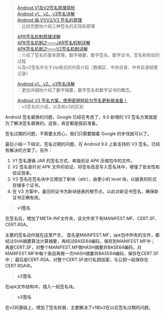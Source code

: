 > [Android V1及V2签名原理简析](https://juejin.im/post/5cd239386fb9a0320f7dfcbe)  
> [Android v1、v2、v3签名详解](https://mp.weixin.qq.com/s/VHkF779ffwa8_DQMs9yzPw)  
> [Android 端 V1/V2/V3 签名的原理](https://zhuanlan.zhihu.com/p/108034286)  
> ：比较完整地介绍三种签名的实现和原理

> [APK签名机制原理详解](https://www.jianshu.com/p/286d2b372334)  
> [APK签名机制之——JAR签名机制详解](https://www.jianshu.com/p/682bb351099f)  
> [APK签名机制之——V2签名机制详解](https://www.jianshu.com/p/308515c94dc6)  
> ：介绍了签名的基本原理，数字摘要，数字签名，数字证书，签名和校验的过程  
以及v2签名中关于zip格式的内容介绍（数据区、中央目录、中央目录结尾记录）

> [Android v1、v2、v3签名详解](https://mp.weixin.qq.com/s/VHkF779ffwa8_DQMs9yzPw)  
> ：更加详细地介绍了数字摘要，数字签名和数字证书的概念。

> [Android V3 签名方案，使用密钥转轮为签名更新做准备！](https://juejin.cn/post/6844903843361210381)  
> ：v3签名的介绍，以及和v2的区别

Android 签名替换的问题，Google 已经在考虑了，9.0 新增的 V3 签名方案就是为了解决签名替换的。这些，肯定都是提前准备。

签名过期的问题，不需要太担心，我们只需要跟着 Google 的步伐就可以了。

最后小结一下结论，签名过期的问题，在 Android 9.0 上新支持的 V3 签名，已经有解决的方案了。另外：

1. V1 签名遵循 JAR 的签名方式，单独验证 APK 压缩包中的文件。
2. V2 签名是针对 APK 文件的验证，将签名信息写入签名块中，增强了安全性和验证效率。
3. V3 签名在签名块中又增加了新块（attr），由更小的 level 块，以链表的形式存储多个证书。
4. 在 V3 方案中，最旧的证书为新块链表的根节点，以此对新证书签名，确保新证书正确有效。

> **v1签名**

在签名后，增加了META-INF文件夹，该文件夹下有MANIFEST.MF、CERT.SF、CERT.RSA。

主要的签名动作就在这里产生，
首先是MAINFEST.MF，apk包中所有的文件，都经过SHA摘要算法计算摘要，再经过BASE64编码，保存到MANIFEST.MF中；
再是CERT.SF，对整个MANIFEST.MF做HASH摘要并BASE64编码，对MANIFEST.MF中每个条目再做一次HASH摘要并BASE64编码，保存在CERT.SF中；
最后是CERT.RSA，对整个CERT.SF进行私钥加密，与公钥一起保存在CERT.RSA中。

> **v2签名**

在apk文件结构中，插入一段签名块。

> **v3签名**

在v2的基础上，增加了签名轮替，主要解决了v1和v2在以后签名过期的问题。

